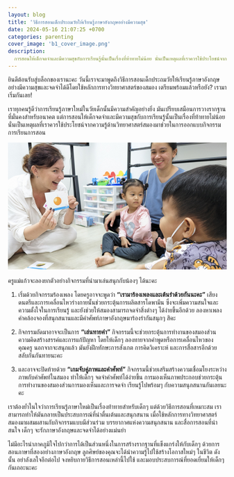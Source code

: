 ```yaml
---
layout: blog
title: 'วิธีการสอนเด็กประถมวัยให้เรียนรู้ภาษาอังกฤษอย่างมีความสุข'
date: 2024-05-16 21:07:25 +0700
categories: parenting
cover_image: 'b1_cover_image.png'
description:
  การสอนให้เด็กจดจำและมีความสุขกับการเรียนรู้นั้นเป็นเรื่องที่ท้าทายไม่น้อย นั่นเป็นเหตุผลที่เราควรใช้ประโยชน์จากความรู้ด้านวิทยาศาสตร์สมองมาช่วยในการออกแบบกิจกรรมการเรียนการสอน
---
```


ยินดีต้อนรับสู่บล็อกของเรานะคะ วันนี้เราจะมาพูดถึงวิธีการสอนเด็กประถมวัยให้เรียนรู้ภาษาอังกฤษอย่างมีความสุขและจดจำได้ดีโดยใช้หลักการทางวิทยาศาสตร์ของสมอง เตรียมพร้อมแล้วหรือยัง? เรามาเริ่มกันเลย!

เราทุกคนรู้ดีว่าการเรียนรู้ภาษาใหม่ในวัยเด็กนั้นมีความสำคัญอย่างยิ่ง มันเปรียบเสมือนการวางรากฐานที่มั่นคงสำหรับอนาคต แต่การสอนให้เด็กจดจำและมีความสุขกับการเรียนรู้นั้นเป็นเรื่องที่ท้าทายไม่น้อย นั่นเป็นเหตุผลที่เราควรใช้ประโยชน์จากความรู้ด้านวิทยาศาสตร์สมองมาช่วยในการออกแบบกิจกรรมการเรียนการสอน

![ครูเล่นทายคำกับน้อง](/assets/image/blog/b1_content.png)

ครูแม่แก้วจะลองยกตัวอย่างกิจกรรมที่นำมาเล่นสนุกกับน้องๆ ได้นะคะ

1. เริ่มด้วยกิจกรรมร้องเพลง โดยครูอาจจะพูดว่า **“เรามาร้องเพลงและเต้นรำด้วยกันนะคะ”** เสียงดนตรีและการเคลื่อนไหวร่างกายนั้นช่วยกระตุ้นการผลิตสารโดพามีน ซึ่งจะเพิ่มความสนใจและความตั้งใจในการเรียนรู้ และยังช่วยให้สมองสามารถจดจำสิ่งต่างๆ ได้ง่ายขึ้นอีกด้วย ลองหาเพลงคำคล้องจองที่สนุกสนานและมีคำศัพท์ภาษาอังกฤษมาร้องรำกันสนุกๆ สิคะ 

1. กิจกรรมถัดมาอาจจะเป็นการ **“เล่นทายคำ”** กิจกรรมนี้จะช่วยกระตุ้นการทำงานของสมองส่วนความคิดสร้างสรรค์และการแก้ปัญหา โดยให้เด็กๆ ลองทายจากคำพูดหรือการเคลื่อนไหวของคุณครู นอกจากจะสนุกแล้ว มันยังฝึกทักษะการสังเกต การคิดวิเคราะห์ และการสื่อสารอีกด้วย สลับกันกันทายนะคะ

1. และอาจจะปิดท้ายด้วย **“เกมจับคู่ภาพและคำศัพท์”** กิจกรรมนี้ช่วยเสริมสร้างความเชื่อมโยงระหว่างภาพกับคำศัพท์ในสมอง ทำให้เด็กๆ จดจำคำศัพท์ได้ง่ายขึ้น การมองเห็นภาพประกอบช่วยกระตุ้นการทำงานของสมองส่วนการมองเห็นและการจดจำ เรียนรู้ไปพร้อมๆ กับความสนุกสนานกันเลยนะคะ

เราต้องย้ำในใจว่าการเรียนรู้ภาษาใหม่เป็นเรื่องท้าทายสำหรับเด็กๆ แต่ด้วยวิธีการสอนที่เหมาะสม เราสามารถทำให้มันกลายเป็นประสบการณ์ที่น่าตื่นเต้นและสนุกสนาน เมื่อใช้หลักการทางวิทยาศาสตร์สมองมาผสมผสานกับกิจกรรมแบบมีส่วนร่วม บรรยากาศแห่งความสนุกสนาน และสื่อการสอนที่น่าสนใจ เด็กๆ จะรักภาษาอังกฤษและจดจำได้อย่างแม่นยำ

ไม่มีอะไรน่าภาคภูมิใจไปกว่าการได้เป็นส่วนหนึ่งในการสร้างรากฐานที่แข็งแกร่งให้กับเด็กๆ ด้วยการสอนภาษาที่สองอย่างภาษาอังกฤษ ลูกศิษย์ของคุณจะได้นำความรู้ไปใช้สร้างโอกาสใหม่ๆ ในชีวิต ดังนั้น อย่าลังเลใจอีกต่อไป จงหยิบกายวิธีการสอนเหล่านี้ไปใช้ และมอบประสบการณ์ที่ยอดเยี่ยมให้เด็กๆ กันเถอะนะคะ
